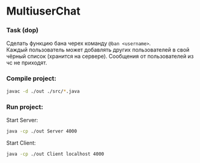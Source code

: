 # MultiuserChat

### Task (dop)

Сделать функцию бана черех команду `@ban <username>`.  
Каждый пользователь может добавлять других пользователей в свой чёрный список (хранится на сервере). Сообщения от пользователей из чс не приходят.

### Compile project:

```bash
javac -d ./out ./src/*.java
```

### Run project:

Start Server:

```bash
java -cp ./out Server 4000
```

Start Client:

```bash
java -cp ./out Client localhost 4000
```
